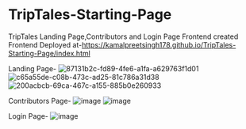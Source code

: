 # TripTales-Starting-Page
TripTales Landing Page,Contributors and Login Page Frontend created
Frontend Deployed at-https://kamalpreetsingh178.github.io/TripTales-Starting-Page/index.html

Landing Page-
![87131b2c-fd89-4fe6-a1fa-a629763f1d01](https://github.com/KamalpreetSingh178/TripTales_BetterDesigned_LandingPage/assets/147826488/938871cb-69a1-4960-9328-d9f39fde92ab)
![c65a55de-c08b-473c-ad25-81c786a31d38](https://github.com/KamalpreetSingh178/TripTales_BetterDesigned_LandingPage/assets/147826488/0994d42c-e5da-413b-aa22-8791d0113730)
![200acbcb-69ca-467c-a155-885b0e260933](https://github.com/KamalpreetSingh178/TripTales_BetterDesigned_LandingPage/assets/147826488/82f1dc70-3c62-4e8e-8157-0b0d201395e2)

Contributors Page-
![image](https://github.com/KamalpreetSingh178/TripTales-Starting-Page/assets/147826488/37ee8c79-c00f-491b-bb2e-b5cedb78d419)
![image](https://github.com/KamalpreetSingh178/TripTales-Starting-Page/assets/147826488/258db7d2-abbd-4139-9f2c-3ad9599dce01)

Login Page-
![image](https://github.com/KamalpreetSingh178/TripTales-Starting-Page/assets/147826488/5121f3e9-c916-4a43-bb46-3c29b876624f)
